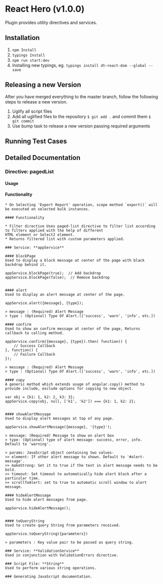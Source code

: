 # React Hero (v1.0.0)

Plugin provides utility directives and services.

## Installation

1. `npm Install`
2. `typings Install`
3. `npm run start:dev`
4. Installing new typings, eg. `typings install dt~react-dom --global --save`

## Releasing a new Version

After you have merged everything to the master branch, follow the following steps to release a new version.

1. Uglify all script files
2. Add all uglified files to the repository `$ git add .` and commit them `$ git commit`
3. Use bump task to release a new version passing required arguments

## Running Test Cases

## Detailed Documentation

### Directive: **pagedList**

#### Usage

#### Functionality

```
* On Selecting 'Export Report' operation, scope method `export()` will be executed on selected bulk instances.

#### Functionality

* Filter directive Uses paged-list directive to filter list according to filters applied with the help of different
HTML element or Select2 element.
* Returns filtered list with custom parameters applied.

### Service: **appService**

#### blockPage
Used to display a block message at center of the page with black backdrop behind it.
```
    appService.blockPage(true);  // Add backdrop
    appService.blockPage(false);  // Remove backdrop
```

#### alert
Used to display an alert message at center of the page.
```
    appService.alert({message}, {type});
```
> message : (Required) Alert Message
> type : (Optional) Type Of Alert.(['success', 'warn', 'info', etc.])

#### confirm
Used to show an confirm message at center of the page, Returns callback to calling method.
```
    appService.confirm({message}, {type}).then( function() {
        // Success Callback
    }, function() {
        // Failure Callback
    });
```
> message : (Required) Alert Message
> type : (Optional) Type Of Alert.(['success', 'warn', 'info', etc.])

#### copy
A generic method which extends usage of angular.copy() method to provide include, exclude options for copying to new object.
```
    var obj = {k1: 1, k2: 2, k3: 3};
    appService.copy(obj, null, ['k1', 'k2']) === {k1: 1, k2: 2};
```

#### showAlertMessage
Used to display alert messages at top of any page.
```
    appService.showAlertMessage({message}, '{type}');
```
> message: (Required) Message to show on alert box
> type: (Optional) type of alert message- success, error, info. Default to 'warning'.

> params: JavaScript object containing two values-
>> element: If other alert message to shown. Default to '#alert-message'.
>> makeStrong: Set it to true if the text in alert message needs to be bold.
>> timeout: Set timeout to automatically hide alert block after a particular time.
>> scrollToAlert: set to true to automatic scroll window to alert message.

#### hideAlertMessage
Used to hide alert messages from page.
```
    appService.hideAlertMessage();
```

#### toQueryString
Used to create query String from parameters received.
```
    appService.toQueryString({parameters})
```
> parameters : Key value pair to be passed as query string.

### Service: **ValidationService**
Used in conjunction with ValidationErrors directive.

### Script File: **String**
Used to perform various string operations.

### Generating JavaScript documentation.
